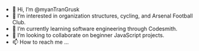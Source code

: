 - 👋 Hi, I’m @myanTranGrusk
- 👀 I’m interested in organization structures, cycling, and Arsenal Football Club.
- 🌱 I’m currently learning software engineering through Codesmith.
- 💞️ I’m looking to collaborate on beginner JavaScript projects.
- 📫 How to reach me ...

<!---
myanTranGrusk/myanTranGrusk is a ✨ special ✨ repository because its `README.md` (this file) appears on your GitHub profile.
You can click the Preview link to take a look at your changes.
--->
